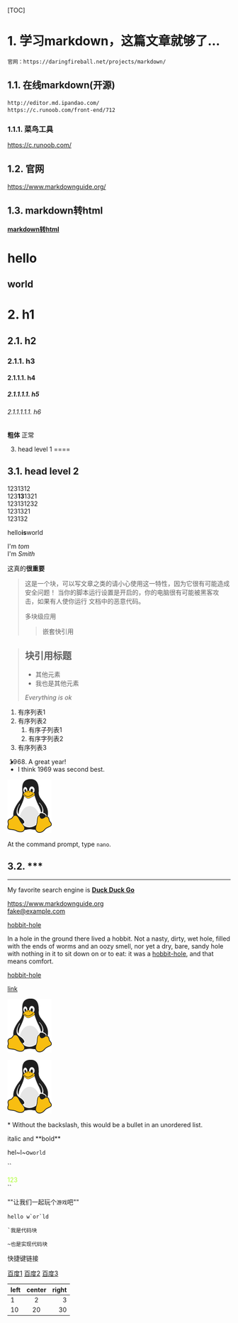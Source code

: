 
[TOC]  
# 1. 学习markdown，这篇文章就够了...
```text
官网：https://daringfireball.net/projects/markdown/
```
## 1.1. 在线markdown(开源)
```text
http://editor.md.ipandao.com/
https://c.runoob.com/front-end/712
```
### 1.1.1. 菜鸟工具
https://c.runoob.com/
## 1.2. 官网
https://www.markdownguide.org/

## 1.3. markdown转html

**[markdown转html](https://daringfireball.net/projects/markdown/dingus "md转html")**


<h1>hello</h1>
<h2>world</h2>

# 2. h1
## 2.1. h2
### 2.1.1. h3
#### 2.1.1.1. h4
##### 2.1.1.1.1. h5
###### 2.1.1.1.1.1. h6
<b>粗体</b>
正常


3. head level 1
====

3.1. head level 2
-----

1231312  
123<strong>13</strong>1321  
123131232  
1231321  
123132

hello**is**world


I'm *tom*  
I'm _Smith_


这真的**很重要**

>这是一个块，可以写文章之类的请小心使用这一特性，因为它很有可能造成安全问题！ 当你的脚本运行设置是开启的，你的电脑很有可能被黑客攻击，如果有人使你运行 文档中的恶意代码。
>
>多块级应用
>>嵌套快引用

> ## 块引用标题
> 
> - 其他元素
> - 我也是其他元素
>
> *Everything is ok* 

1. 有序列表1
2. 有序列表2
   1. 有序子列表1
   2. 有序字列表2
3. 有序列表3

- 1968. A great year!
- I think 1969 was second best.


![](./assets/tux.png)

At the command prompt, type `nano`.

3.2. ***
---
_______________


My favorite search engine is **[Duck Duck Go](https://duckduckgo.com "The best search engine for privacy")**

https://www.markdownguide.org  
<fake@example.com>

[hobbit-hole][1]

[1]: https://en.wikipedia.org/wiki/Hobbit#Lifestyle

In a hole in the ground there lived a hobbit. Not a nasty, dirty, wet hole, filled with the ends
of worms and an oozy smell, nor yet a dry, bare, sandy hole with nothing in it to sit down on or to
eat: it was a [hobbit-hole](https://en.wikipedia.org/wiki/Hobbit#Lifestyle "Hobbit lifestyles"), and that means comfort.

<a href="https://en.wikipedia.org/wiki/Hobbit#Lifestyle" title="Hobbit lifestyles">hobbit-hole</a>


[link](https://www.example.com/my%20great%20page)

![The San Juan Mountains are beautiful!](./assets/tux.png "San Juan Mountains")

[![An old rock in the desert](./assets/tux.png "Shiprock, New Mexico by Beau Rogers")](https://www.flickr.com/photos/beaurogers/31833779864/in/photolist-Qv3rFw-34mt9F-a9Cmfy-5Ha3Zi-9msKdv-o3hgjr-hWpUte-4WMsJ1-KUQ8N-deshUb-vssBD-6CQci6-8AFCiD-zsJWT-nNfsgB-dPDwZJ-bn9JGn-5HtSXY-6CUhAL-a4UTXB-ugPum-KUPSo-fBLNm-6CUmpy-4WMsc9-8a7D3T-83KJev-6CQ2bK-nNusHJ-a78rQH-nw3NvT-7aq2qf-8wwBso-3nNceh-ugSKP-4mh4kh-bbeeqH-a7biME-q3PtTf-brFpgb-cg38zw-bXMZc-nJPELD-f58Lmo-bXMYG-bz8AAi-bxNtNT-bXMYi-bXMY6-bXMYv)


\* Without the backslash, this would be a bullet in an unordered list.

<p>italic and **bold**</p>

hel~l~o`world`

``
<div style="color: greenyellow">123</div>
``

""让我们一起玩个`游戏`吧""

``hello w`or`ld ``


```
`我是代码块
```

~~~
~也是实现代码块

~~~


快捷键链接

[百度1][baidu]
[百度2][baidu]
[百度3][baidu]

[baidu]: https://www.baidu.com/  



| left | center | right |
| :--- | :----: | ----: |
| 1    |   2    |     3 |
| 10   |   20   |    30 |

